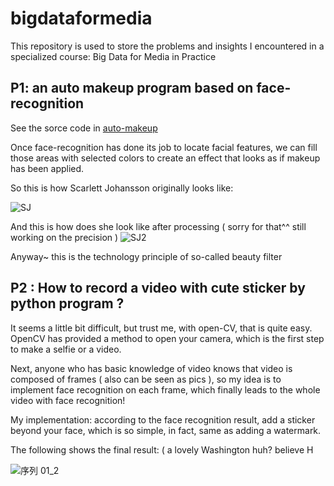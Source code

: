 # bigdataformedia
This repository is used to store the problems and insights I encountered in a specialized course: Big Data for Media in Practice

## P1: an auto makeup program based on face-recognition
See the sorce code in [auto-makeup](./auto-makeup)

Once face-recognition has done its job to locate facial features, we can fill those areas with selected colors to create an effect that looks as if makeup has been applied.

So this is how Scarlett Johansson originally looks like:

![SJ](https://user-images.githubusercontent.com/89291145/166693018-50aa0eb8-a257-4adf-aeef-08eb61304fe6.jpg)

And this is how does she look like after processing ( sorry for that^^ still working on the precision )
![SJ2](https://user-images.githubusercontent.com/89291145/166696325-354f16fa-f73a-45ab-8855-18ebaf2dae65.JPG)


Anyway~ this is the technology principle of so-called beauty filter 



## P2 : How to record a video with cute sticker by python program ?

It seems a little bit difficult, but trust me, with open-CV, that is quite easy.
OpenCV has provided a method to open your camera, which is the first step to make a selfie or a video.

Next, anyone who has basic knowledge of video knows that video is composed of frames ( also can be seen as pics ), so my idea is to implement face recognition on each frame, which finally leads to the whole video with face recognition!

My implementation: according to the face recognition result, add a sticker beyond your face, which is so simple, in fact, same as adding a watermark.

The following shows the final result: ( a lovely Washington huh? believe H

![序列 01_2](https://user-images.githubusercontent.com/89291145/166710035-7626179c-46e7-4bd7-b822-5455496a6c2f.gif)

